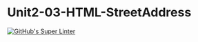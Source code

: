 # Unit2-03-HTML-StreetAddress
[![GitHub's Super Linter](https://github.com/ICS20-Programming-ZoiaB/Unit2-03-HTML-StreetAddress/workflows/GitHub's%20Super%20Linter/badge.svg)](https://github.com/ICS20-Programming-ZoiaB/Unit2-03-HTML-StreetAddress/actions)